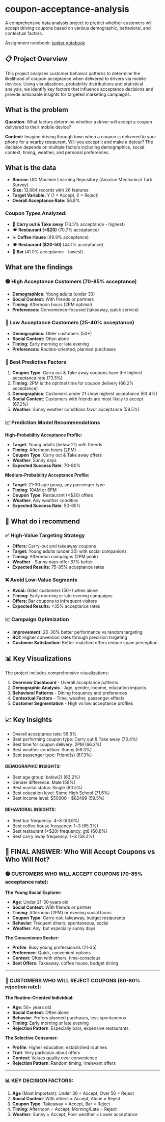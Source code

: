 # coupon-acceptance-analysis
A comprehensive data analysis project to predict whether customers will accept driving coupons based on various demographic, behavioral, and contextual factors.

Assignment notebook: [jupiter notebook](https://github.com/shashiJoel/coupon-acceptance-analysis/blob/main/prompt_5_1.ipynb)

## 📋 Project Overview

This project analyzes customer behavior patterns to determine the likelihood of coupon acceptance when delivered to drivers via mobile devices. Using  visualizations, probability distributions and statistical analysis, we identify key factors that influence acceptance decisions and provide actionable insights for targeted marketing campaigns.

## What is the problem

**Question:** What factors determine whether a driver will accept a coupon delivered to their mobile device?

**Context:** Imagine driving through town when a coupon is delivered to your phone for a nearby restaurant. Will you accept it and make a detour? The decision depends on multiple factors including demographics, social context, timing, weather, and personal preferences.

## What is the data

- **Source:** UCI Machine Learning Repository (Amazon Mechanical Turk Survey)
- **Size:** 12,684 records with 26 features
- **Target Variable:** Y (1 = Accept, 0 = Reject)
- **Overall Acceptance Rate:** 56.8%

### Coupon Types Analyzed:
- 🍕 **Carry out & Take away** (73.5% acceptance - highest)
- 🍽️ **Restaurant (<$20)** (70.7% acceptance)
- ☕ **Coffee House** (49.9% acceptance)
- 🍽️ **Restaurant ($20-50)** (44.1% acceptance)
- 🍺 **Bar** (41.0% acceptance - lowest)
  
## What are the findings

### 🟢 High Acceptance Customers (70-85% acceptance)
- **Demographics:** Young adults (under 30)
- **Social Context:** With friends or partners
- **Timing:** Afternoon hours (2PM optimal)
- **Preferences:** Convenience-focused (takeaway, quick service)

### 🔴 Low Acceptance Customers (25-40% acceptance)
- **Demographics:** Older customers (50+)
- **Social Context:** Often alone
- **Timing:** Early morning or late evening
- **Preferences:** Routine-oriented, planned purchases

### 🎯 **Best Predictive Factors**

1. **Coupon Type**: Carry out & Take away coupons have the highest acceptance rate (73.5%)
2. **Timing**: 2PM is the optimal time for coupon delivery (66.2% acceptance)
3. **Demographics**: Customers under 21 show highest acceptance (63.4%)
4. **Social Context**: Customers with friends are most likely to accept (67.3%)
5. **Weather**: Sunny weather conditions favor acceptance (59.5%)

### 📈 **Prediction Model Recommendations**

**High-Probability Acceptance Profile:**
- **Target**: Young adults (below 21) with friends
- **Timing**: Afternoon hours (2PM)
- **Coupon Type**: Carry out & Take away offers
- **Weather**: Sunny days
- **Expected Success Rate**: 70-80%

**Medium-Probability Acceptance Profile:**
- **Target**: 21-30 age group, any passenger type
- **Timing**: 10AM or 6PM
- **Coupon Type**: Restaurant (<$20) offers
- **Weather**: Any weather condition
- **Expected Success Rate**: 50-65%

## 🎯 What do i recommend

### ✅ High-Value Targeting Strategy
- **Offers:** Carry-out and takeaway coupons
- **Target:** Young adults (under 30) with social companions
- **Timing:** Afternoon campaigns (2PM peak)
- **Weather** - Sunny days offer 37% better
- **Expected Results:** 75-85% acceptance rates

### ❌ Avoid Low-Value Segments
- **Avoid:** Older customers (50+) when alone
- **Timing:** Early morning or late evening campaigns
- **Offers:** Bar coupons to infrequent visitors
- **Expected Results:** <35% acceptance rates

### 📈 Campaign Optimization
- **Improvement:** 20-30% better performance vs random targeting
- **ROI:** Higher conversion rates through precision targeting
- **Customer Satisfaction:** Better-matched offers reduce spam perception

## 📊 Key Visualizations

The project includes comprehensive visualizations:

1. **Overview Dashboard** - Overall acceptance patterns
2. **Demographic Analysis** - Age, gender, income, education impacts
3. **Behavioral Patterns** - Dining frequency and preferences
4. **Contextual Factors** - Time, weather, passenger effects
5. **Customer Segmentation** - High vs low acceptance profiles

## 📈 Key Insights

- Overall acceptance rate: 56.8%
- Best performing coupon type: Carry out & Take away (73.4%)
- Best time for coupon delivery: 2PM (66.2%)
- Best weather condition: Sunny (59.3%)
- Best passenger type: Friend(s) (67.3%)

#### DEMOGRAPHIC INSIGHTS:
- Best age group: below21 (63.2%)
- Gender difference: Male (58%)
- Best marital status: Single (60.5%)
- Best education level: Some High School (71.6%)
- Best income level: $50000 - $62499 (59.5%)

#### BEHAVIORAL INSIGHTS:
- Best bar frequency: 4~8 (63.6%)
-  Best coffee house frequency: 1~3 (65.3%)
- Best restaurant (<$20) frequency: gt8 (60.8%)
- Best carry away frequency: 1~3 (58.2%)
  
## 🎯 FINAL ANSWER: Who Will Accept Coupons vs Who Will Not?

### 🟢 **CUSTOMERS WHO WILL ACCEPT COUPONS (70-85% acceptance rate):**

**The Young Social Explorer:**
- **Age**: Under 21-30 years old
- **Social Context**: With friends or partner
- **Timing**: Afternoon (2PM) or evening social hours
- **Coupon Type**: Carry-out, takeaway, budget restaurants
- **Behavior**: Frequent diners, spontaneous, social
- **Weather**: Any, but especially sunny days

**The Convenience Seeker:**
- **Profile**: Busy young professionals (21-35)
- **Preference**: Quick, convenient options
- **Context**: Often with others, time-conscious
- **Best Offers**: Takeaway, coffee house, budget dining

---

### 🔴 **CUSTOMERS WHO WILL REJECT COUPONS (60-80% rejection rate):**

**The Routine-Oriented Individual:**
- **Age**: 50+ years old
- **Social Context**: Often alone
- **Behavior**: Prefers planned purchases, less spontaneous
- **Timing**: Early morning or late evening
- **Rejection Pattern**: Especially bars, expensive restaurants

**The Selective Consumer:**
- **Profile**: Higher education, established routines
- **Trait**: Very particular about offers
- **Context**: Values quality over convenience
- **Rejection Pattern**: Random timing, irrelevant offers

---

### 📊 **KEY DECISION FACTORS:**

1. **Age** (Most Important): Under 30 = Accept, Over 50 = Reject
2. **Social Context**: With others = Accept, Alone = Reject  
3. **Coupon Type**: Takeaway = Accept, Bar = Reject
4. **Timing**: Afternoon = Accept, Morning/Late = Reject
5. **Weather**: Sunny = Accept, Poor weather = Lower acceptance
